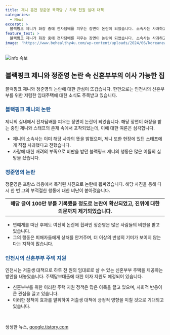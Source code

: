 ```yaml
---
title: 제니 흡연 정준영 목격담 / 하루 천원 임대 대책
categories:
  - News
excerpt: >
  블랙핑크 제니가 화장 중에 전자담배를 피우는 장면이 논란이 되었습니다. 소속사는 사과하고, 제니는 스태프에게 직접 사과했으나 여론은 여전히 싸늘합니다. 또한, 버닝썬의 정준영이 프랑스에서 목격되었으며, 피해자를 노려보는 행동이 계속되자 비판을 받고 있습니다. 더불어 인천시에서는 신혼부부가 하루 천 원의 임대료로 살 수 있는 집을 제공하는 대책을 내놓았습니다. (150자)
feature_text: >
  블랙핑크 제니가 화장 중에 전자담배를 피우는 장면이 논란이 되었습니다. 소속사는 사과하고, 제니는 스태프에게 직접 사과했으나 여론은 여전히 싸늘합니다. 또한, 버닝썬의 정준영이 프랑스에서 목격되었으며, 피해자를 노려보는 행동이 계속되자 비판을 받고 있습니다. 더불어 인천시에서는 신혼부부가 하루 천 원의 임대료로 살 수 있는 집을 제공하는 대책을 내놓았습니다. (150자)
image: 'https://www.behealthy4u.com/wp-content/uploads/2024/06/koreanews.jpg'
---
```


<p><img src="https://www.behealthy4u.com/wp-content/uploads/2024/06/koreanews.jpg" alt="info 속보" /></p>

<h2 data-ke-size="size26">블랙핑크 제니와 정준영 논란 속 신혼부부의 이사 가능한 집</h2>

<p data-ke-size="size16">블랙핑크 제니와 정준영의 논란에 대한 관심이 뜨겁습니다. 한편으로는 인천시의 신혼부부를 위한 저렴한 임대주택에 대한 소식도 주목받고 있습니다.</p>

<h3><b><span style="color: #1a5490;">블랙핑크 제니의 논란</span></b></h3>

<p data-ke-size="size16">제니의 실내에서 전자담배를 피우는 장면이 논란이 되었습니다. 해당 장면이 화장을 받는 중인 제니와 스태프의 존재 속에서 포착되었는데, 이에 대한 여론은 심각합니다.</p>

<ul>
<li>제니의 소속사는 이미 해당 사과의 뜻을 밝혔으며, 제니 또한 현장에 있던 스태프에게 직접 사과했다고 전했습니다.</li>
<li>사람에 대한 배려의 부족으로 비판을 받던 블랙핑크 제니의 행동은 많은 이들의 실망을 샀습니다.</li>
</ul>

<h3><b><span style="color: #1a5490;">정준영의 논란</span></b></h3>

<p data-ke-size="size16">정준영은 프랑스 리옹에서 목격된 사진으로 논란에 휩싸였습니다. 해당 사진을 통해 다시 한 번 그의 부적절한 행동에 대한 비난이 쏟아졌습니다.</p>

<table>
<tr>
<td style="text-align: center; height: 17px;"><b>해당 글이 100만 뷰를 기록했을 정도로 논란이 확산되었고, 진위에 대한 의문까지 제기되었습니다.</b></td>
</tr>
</table>

<ul>
<li>연예계를 떠난 후에도 여전히 논란에 휩싸인 정준영은 많은 사람들의 비판을 받고 있습니다.</li>
<li>그의 행동은 피해자들에게 상처를 안겨주며, 더 이상의 반성의 기미가 보이지 않는다는 지적이 많습니다.</li>
</ul>

<h3><b><span style="color: #1a5490;">인천시의 신혼부부 주택 지원</span></b></h3>

<p data-ke-size="size16">인천시는 저출생 대책으로 하루 천 원의 임대료로 살 수 있는 신혼부부 주택을 제공하는 방안을 내놓았습니다. 주택담보대출에 대한 이자 지원도 예정되어 있습니다.</p>

<ul>
<li>신혼부부를 위한 이러한 주택 지원 정책은 많은 이목을 끌고 있으며, 사회적 반응이 큰 관심을 끌고 있습니다.</li>
<li>이러한 정책이 효과를 발휘하여 저출생 대책에 긍정적 영향을 미칠 것으로 기대되고 있습니다.</li>
</ul>

<p data-ke-size="size16">&nbsp;</p>
생생한 뉴스, <a href="https://qoogle.tistory.com" rel="dofollow">qoogle.tistory.com</a>



